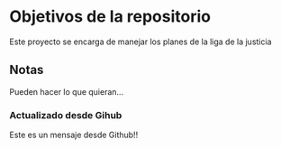 # Objetivos de la repositorio

Este proyecto se encarga de manejar los planes de la liga de la justicia


## Notas
Pueden hacer lo que quieran...

### Actualizado desde Gihub

Este es un mensaje desde Github!!
